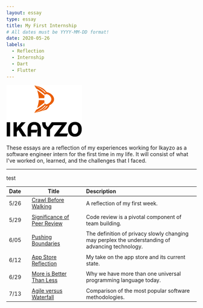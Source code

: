 ```yaml
---
layout: essay
type: essay
title: My First Internship
# All dates must be YYYY-MM-DD format!
date: 2020-05-26
labels:
  - Reflection
  - Internship
  - Dart
  - Flutter
---
```


<img class="" src="../images/logo-ikayzo.png">

These essays are a reflection of my experiences working for Ikayzo as a software engineer intern for the first time in my life. It will consist of what I've worked on, learned, and the challenges that I faced.
<hr>
test

| Date || Title || Description |
|:-------:|-|--------|-|:---------|
| 5/26 || [Crawl Before Walking](2015-08-26.md) || A reflection of my first week. |
||||
| 5/29 || [Significance of Peer Review](Significance-of-peer-review.md) || Code review is a pivotal component of team building. |
||||
| 6/05 || [Pushing Boundaries](Pushing-boundaries.md) || The definition of privacy slowly changing may perplex the understanding of advancing technology.|
||||
| 6/12 || [App Store Reflection](App_Store_Reflection.md) || My take on the app store and its current state.|
||||
| 6/29 || [More is Better Than Less](More_Is_Better_Than_Less.md) || Why we have more than one universal programming language today.|
||||
| 7/13 || [Agile versus Waterfall](Agile_versus_Waterfall.md) || Comparison of the most popular software methodologies.|
